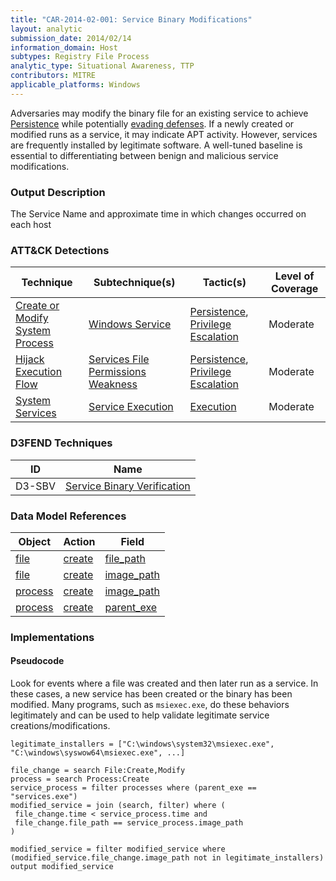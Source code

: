 ```yaml
---
title: "CAR-2014-02-001: Service Binary Modifications"
layout: analytic
submission_date: 2014/02/14
information_domain: Host
subtypes: Registry File Process
analytic_type: Situational Awareness, TTP
contributors: MITRE
applicable_platforms: Windows
---
```



Adversaries may modify the binary file for an existing service to achieve [Persistence](https://attack.mitre.org/tactics/TA0003) while potentially [evading defenses](https://attack.mitre.org/tactics/TA0005). If a newly created or modified runs as a service, it may indicate APT activity. However, services are frequently installed by legitimate software. A well-tuned baseline is essential to differentiating between benign and malicious service modifications.

### Output Description

The Service Name and approximate time in which changes occurred on each host


### ATT&CK Detections

|Technique|Subtechnique(s)|Tactic(s)|Level of Coverage|
|---|---|---|---|
|[Create or Modify System Process](https://attack.mitre.org/techniques/T1543/)|[Windows Service](https://attack.mitre.org/techniques/T1543/003/)|[Persistence](https://attack.mitre.org/tactics/TA0003/), [Privilege Escalation](https://attack.mitre.org/tactics/TA0004/)|Moderate|
|[Hijack Execution Flow](https://attack.mitre.org/techniques/T1574/)|[Services File Permissions Weakness](https://attack.mitre.org/techniques/T1574/010/)|[Persistence](https://attack.mitre.org/tactics/TA0003/), [Privilege Escalation](https://attack.mitre.org/tactics/TA0004/)|Moderate|
|[System Services](https://attack.mitre.org/techniques/T1569/)|[Service Execution](https://attack.mitre.org/techniques/T1569/002/)|[Execution](https://attack.mitre.org/tactics/TA0002/)|Moderate|


### D3FEND Techniques

|ID|Name|
|---|---| 
|D3-SBV | [Service Binary Verification](https://d3fend.mitre.org/technique/d3f:ServiceBinaryVerification)| 



### Data Model References

|Object|Action|Field|
|---|---|---|
|[file](/data_model/file) | [create](/data_model/file#create) | [file_path](/data_model/file#file_path) |
|[file](/data_model/file) | [create](/data_model/file#create) | [image_path](/data_model/file#image_path) |
|[process](/data_model/process) | [create](/data_model/process#create) | [image_path](/data_model/process#image_path) |
|[process](/data_model/process) | [create](/data_model/process#create) | [parent_exe](/data_model/process#parent_exe) |



### Implementations

#### Pseudocode

Look for events where a file was created and then later run as a service. In these cases, a new service has been created or the binary has been modified. Many programs, such as `msiexec.exe`, do these behaviors legitimately and can be used to help validate legitimate service creations/modifications.


```
legitimate_installers = ["C:\windows\system32\msiexec.exe", "C:\windows\syswow64\msiexec.exe", ...]

file_change = search File:Create,Modify
process = search Process:Create
service_process = filter processes where (parent_exe == "services.exe")
modified_service = join (search, filter) where (
 file_change.time < service_process.time and 
 file_change.file_path == service_process.image_path
)

modified_service = filter modified_service where (modified_service.file_change.image_path not in legitimate_installers)
output modified_service
```




